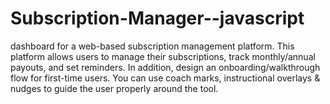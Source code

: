 # Subscription-Manager--javascript
dashboard for a web-based subscription management platform. This platform allows users to manage their subscriptions, track monthly/annual payouts, and set reminders. In addition, design an onboarding/walkthrough flow for first-time users. You can use coach marks, instructional overlays &amp; nudges to guide the user properly around the tool.
